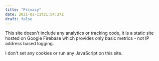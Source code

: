 ```yaml
---
title: "Privacy"
date: 2021-02-11T21:54:27Z
draft: false
---
```


This site doesn't include any analytics or tracking code, it is a static site hosted on Google Firebase which provides only basic metrics - not IP address based logging.

I don't set any cookies or run any JavaScript on this site.
